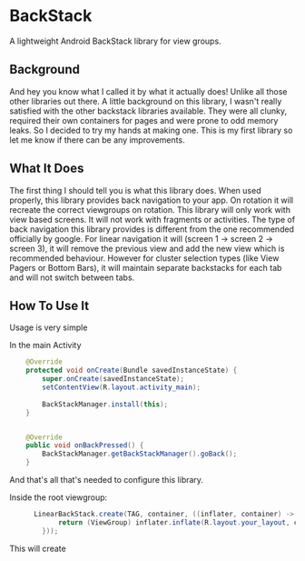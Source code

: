 # BackStack

A lightweight Android BackStack library for view groups.

## Background
And hey you know what I called it by what it actually does! Unlike all those other libraries out there.
A little background on this library, I wasn't really satisfied with the other backstack libraries available.
They were all clunky, required their own containers for pages and were prone to odd memory leaks. So I decided to try
my hands at making one. This is my first library so let me know if there can be any improvements.

## What It Does
The first thing I should tell you is what this library does. When used properly, this library provides back navigation to your app. 
On rotation it will recreate the correct viewgroups on rotation. This library will only work with view based screens. It will not work with
fragments or activities. The type of back navigation this library provides is different from the one recommended
officially by google. For linear navigation it will (screen 1 -> screen 2 -> screen 3), it will remove the previous view and add the
new view which is recommended behaviour. However for cluster selection types (like View Pagers or Bottom Bars), it will maintain separate
backstacks for each tab and will not switch between tabs. 

## How To Use It
Usage is very simple

In the main Activity
~~~~Java
    @Override
    protected void onCreate(Bundle savedInstanceState) {
        super.onCreate(savedInstanceState);
        setContentView(R.layout.activity_main);
        
        BackStackManager.install(this);
    }


    @Override
    public void onBackPressed() {
        BackStackManager.getBackStackManager().goBack();
    }
~~~~

And that's all that's needed to configure this library.

Inside the root viewgroup:

~~~~Java
      LinearBackStack.create(TAG, container, ((inflater, container) -> {
            return (ViewGroup) inflater.inflate(R.layout.your_layout, container, false);
        }));
~~~~

This will create 

